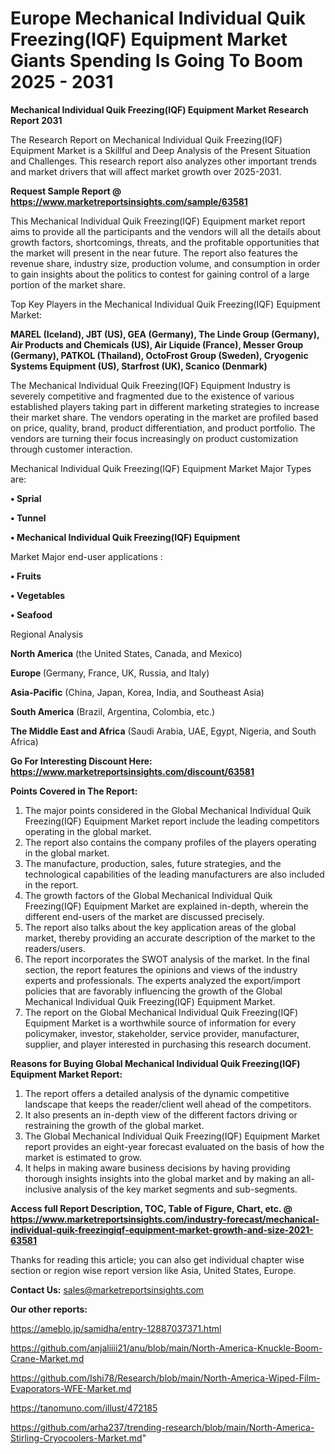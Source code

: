 # Europe Mechanical Individual Quik Freezing(IQF) Equipment Market Giants Spending Is Going To Boom 2025 - 2031

<strong>Mechanical Individual Quik Freezing(IQF) Equipment Market Research Report 2031</strong>

The Research Report on Mechanical Individual Quik Freezing(IQF) Equipment Market is a Skillful and Deep Analysis of the Present Situation and Challenges. This research report also analyzes other important trends and market drivers that will affect market growth over 2025-2031.

<strong>Request Sample Report @ <a href=https://www.marketreportsinsights.com/sample/63581>https://www.marketreportsinsights.com/sample/63581</a></strong>

This Mechanical Individual Quik Freezing(IQF) Equipment market report aims to provide all the participants and the vendors will all the details about growth factors, shortcomings, threats, and the profitable opportunities that the market will present in the near future. The report also features the revenue share, industry size, production volume, and consumption in order to gain insights about the politics to contest for gaining control of a large portion of the market share.

Top Key Players in the Mechanical Individual Quik Freezing(IQF) Equipment Market:

<strong>MAREL (Iceland), JBT (US), GEA (Germany), The Linde Group (Germany), Air Products and Chemicals (US), Air Liquide (France), Messer Group (Germany), PATKOL (Thailand), OctoFrost Group (Sweden), Cryogenic Systems Equipment (US), Starfrost (UK), Scanico (Denmark)</strong>

The Mechanical Individual Quik Freezing(IQF) Equipment Industry is severely competitive and fragmented due to the existence of various established players taking part in different marketing strategies to increase their market share. The vendors operating in the market are profiled based on price, quality, brand, product differentiation, and product portfolio. The vendors are turning their focus increasingly on product customization through customer interaction.

Mechanical Individual Quik Freezing(IQF) Equipment Market Major Types are:

<strong>• Sprial

• Tunnel

• Mechanical Individual Quik Freezing(IQF) Equipment</strong>

Market Major end-user applications :

<strong>• Fruits

• Vegetables

• Seafood</strong>

Regional Analysis

</u><strong><b>North America</b></strong> (the United States, Canada, and Mexico)

<strong><b>Europe </b></strong>(Germany, France, UK, Russia, and Italy)

<strong><b>Asia-Pacific</b></strong> (China, Japan, Korea, India, and Southeast Asia)

<strong><b>South America</b></strong> (Brazil, Argentina, Colombia, etc.)

<strong><b>The Middle East and Africa</b></strong> (Saudi Arabia, UAE, Egypt, Nigeria, and South Africa)

<strong>Go For Interesting Discount Here: <a href=https://www.marketreportsinsights.com/discount/63581>https://www.marketreportsinsights.com/discount/63581</a></strong>

<strong>Points Covered in The Report:</strong>
<ol>
  <li>The major points considered in the Global Mechanical Individual Quik Freezing(IQF) Equipment Market report include the leading competitors operating in the global market.</li>
  <li>The report also contains the company profiles of the players operating in the global market.</li>
  <li>The manufacture, production, sales, future strategies, and the technological capabilities of the leading manufacturers are also included in the report.</li>
  <li>The growth factors of the Global Mechanical Individual Quik Freezing(IQF) Equipment Market are explained in-depth, wherein the different end-users of the market are discussed precisely.</li>
  <li>The report also talks about the key application areas of the global market, thereby providing an accurate description of the market to the readers/users.</li>
  <li>The report incorporates the SWOT analysis of the market. In the final section, the report features the opinions and views of the industry experts and professionals. The experts analyzed the export/import policies that are favorably influencing the growth of the Global Mechanical Individual Quik Freezing(IQF) Equipment Market.</li>
  <li>The report on the Global Mechanical Individual Quik Freezing(IQF) Equipment Market is a worthwhile source of information for every policymaker, investor, stakeholder, service provider, manufacturer, supplier, and player interested in purchasing this research document.</li>
</ol>
<strong>Reasons for Buying Global Mechanical Individual Quik Freezing(IQF) Equipment Market Report:</strong>

<ol>
  <li>The report offers a detailed analysis of the dynamic competitive landscape that keeps the reader/client well ahead of the competitors.</li>
  <li>It also presents an in-depth view of the different factors driving or restraining the growth of the global market.</li>
  <li>The Global Mechanical Individual Quik Freezing(IQF) Equipment Market report provides an eight-year forecast evaluated on the basis of how the market is estimated to grow.</li>
  <li>It helps in making aware business decisions by having providing thorough insights insights into the global market and by making an all-inclusive analysis of the key market segments and sub-segments.</li>
</ol>
<strong>Access full Report Description, TOC, Table of Figure, Chart, etc. @ <a href=https://www.marketreportsinsights.com/industry-forecast/mechanical-individual-quik-freezingiqf-equipment-market-growth-and-size-2021-63581>https://www.marketreportsinsights.com/industry-forecast/mechanical-individual-quik-freezingiqf-equipment-market-growth-and-size-2021-63581</a></strong>


Thanks for reading this article; you can also get individual chapter wise section or region wise report version like Asia, United States, Europe.

<strong>Contact Us:</strong>
sales@marketreportsinsights.com

<strong>Our other reports:</strong>

<a href=https://ameblo.jp/samidha/entry-12887037371.html>https://ameblo.jp/samidha/entry-12887037371.html</a>

<a href=https://github.com/anjaliiii21/anu/blob/main/North-America-Knuckle-Boom-Crane-Market.md>https://github.com/anjaliiii21/anu/blob/main/North-America-Knuckle-Boom-Crane-Market.md</a>

<a href=https://github.com/Ishi78/Research/blob/main/North-America-Wiped-Film-Evaporators-WFE-Market.md>https://github.com/Ishi78/Research/blob/main/North-America-Wiped-Film-Evaporators-WFE-Market.md</a>

<a href=https://tanomuno.com/illust/472185>https://tanomuno.com/illust/472185</a>

<a href=https://github.com/arha237/trending-research/blob/main/North-America-Stirling-Cryocoolers-Market.md>https://github.com/arha237/trending-research/blob/main/North-America-Stirling-Cryocoolers-Market.md</a>"
